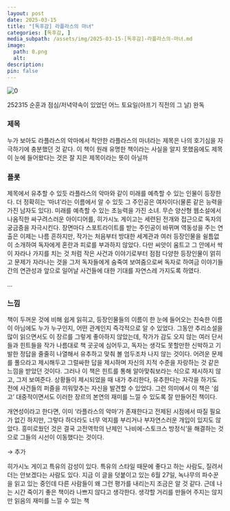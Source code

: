 ```yaml
---
layout: post
date: 2025-03-15
title: "[독후감] 라플라스의 마녀"
categories: [독후감, ]
media_subpath: /assets/img/2025-03-15-[독후감]-라플라스의-마녀.md
image:
  path: 0.png
  alt:  
description:  
pin: false
---
```



![0](/0.png)


252315 순훈과 점심/저녁약속이 있었던 어느 토요일(아프기 직전의 그 날) 완독


### 제목


누가 보아도 라플라스의 악마에서 착안한 라플라스의 마녀라는 제목은 나의 호기심을 자극하기에 충분했던 것 같다. 이 책이 원래 유명한 책이라는 사실을 알지 못했음에도 제목이 눈에 들어왔다는 것은 잘 지은 제목이라는 뜻이 아닐까


### 플롯


제목에서 유추할 수 있듯 라플라스의 악마와 같이 미래를 예측할 수 있는 인물이 등장한다. 더 정확히는 ‘마녀’라는 이름에서 알 수 있듯 그 주인공은 여자이다(물론 같은 능력을 가진 남자도 있다). 미래를 예측할 수 있는 초능력을 가진 소녀. 무슨 양산형 웹소설에서 나옴직한 싸구려스러운 아이디어를, 히가시노 게이고는 세련된 전개와 접근으로 독자의 궁금증을 자극시킨다. 장면마다 스포트라이트를 받는 주인공이 바뀌며 역동성을 주는 연출은 이제는 나름 흔하지만, 작가는 처음부터 방대한 세계관과 여러 등장인물을 쉴틈없이 소개하여 독자에게 혼란과 피로를 부과하지 않았다. 다만 씨앗이 움트고 그 안에서 싹이 자라나 가지를 치는 것 처럼 작은 사건과 이야기로부터 점점 다양한 등장인물이 얽히고 문제가 자라나는 것을 그저 독자들에게 숨죽여 보여줌으로써 독자로 하여금 이야기들 간의 연관성과 앞으로 일어날 사건들에 대한 기대를 자연스레 가지도록 하였다.


…


### 느낌


책이 두꺼운 것에 비해 쉽게 읽히고, 등장인물들의 이름이 한 눈에 들어오는 친숙한 이름이 아님에도 누가 누구인지, 어떤 관계인지 즉각적으로 알 수 있었다. 그동안 추리소설을 많이 읽으면서도 이 장르를 그렇게 좋아하지 않았는데, 작가가 감도 오지 않는 여러 단서들과 힌트들을 작가 나름대로 책 곳곳에 심어두고, 독자는 생각도 못할만한 신박하고 기발한 정답을 줄줄히 나열해서 유추하고 맞춰 볼 엄두조차 나지 않는 것이다. 어려운 문제를 풀으라고 제시해두고 그럴싸한 답을 제시하며 자신의 지적 수준을 자랑하는 것 같은 느낌을 받았던 것이다. 그러나 이 책은 힌트를 통해 알아맞춰보라는 식으로 제시하지 않고, 그저 보여준다. 상황들이 제시되었을 때 내가 추리한다, 유추한다는 자각을 하기도 전에 사건들의 퍼즐을 끼워맞추는 자신을 발견할 수 있었다. 그런 의미에서 이 책은 ‘쉽고’ 대중적이면서도 이러한 장르의 본연의 재미를 느낄 수 있도록 잘 만들어진 책이다. 


개연성이라고 한다면, 이미 ‘라플라스의 악마’가 존재한다고 전제된 시점에서 따질 필요가 없긴 하지만, 그렇다 하더라도 너무 억지를 부리거나 부자연스러운 개입이 있지도 않았다. 흥미로웠던 것은 결국 고전역학의 난제인 ‘나비에-스토크스 방정식’을 해결하는 것으로 그들의 시선이 이동했다는 것이다.  


→ 추가


히가시노 게이고 특유의 감성이 있다. 특유의 스타일 때문에 좋다고 하는 사람도, 질려서 더는 안보겠다는 사람도 있다. 지금 이 글을 덧붙이고 있는 6월 27일, 녹나무의 파수꾼을 읽고 있는 중인데 다른 사람들이 왜 그런 평가를 내리는지 조금은 알 것 같다. 근데 나는 시간 죽이기 좋은 책이라 나쁘지 않다고 생각한다. 생각할 거리를 만들어 주지는 않지만 읽음의 재미를 느낄 수 있는 책



<script>
  window.MathJax = {
    tex: {
      macros: {
        R: "\\mathbb{R}",
        N: "\\mathbb{N}",
        Z: "\\mathbb{Z}",
        Q: "\\mathbb{Q}",
        C: "\\mathbb{C}",
        proj: "\\operatorname{proj}",
        rank: "\\operatorname{rank}",
        im: "\\operatorname{im}",
        dom: "\\operatorname{dom}",
        codom: "\\operatorname{codom}",
        argmax: "\\operatorname*{arg\,max}",
        argmin: "\\operatorname*{arg\,min}",
        "\\{": "\\lbrace",
        "\\}": "\\rbrace",
        sub: "\\subset",
        sup: "\\supset",
        sube: "\\subseteq",
        supe: "\\supseteq"
      },
      tags: "ams",
      strict: false, 
      inlineMath: [["$", "$"], ["\\(", "\\)"]],
      displayMath: [["$$", "$$"], ["\\[", "\\]"]]
    },
    options: {
      skipHtmlTags: ["script", "noscript", "style", "textarea", "pre"]
    }
  };
</script>
<script async src="https://cdn.jsdelivr.net/npm/mathjax@3/es5/tex-mml-chtml.js"></script>
